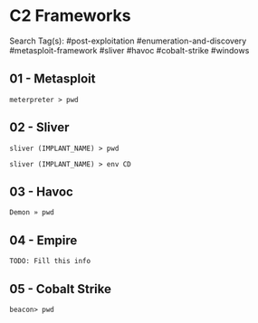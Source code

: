 # C2 Frameworks

Search Tag(s): #post-exploitation #enumeration-and-discovery #metasploit-framework #sliver #havoc #cobalt-strike #windows

## 01 - Metasploit

```
meterpreter > pwd
```

## 02 - Sliver

```
sliver (IMPLANT_NAME) > pwd

sliver (IMPLANT_NAME) > env CD
```

## 03 - Havoc

```
Demon » pwd
```

## 04 - Empire

```
TODO: Fill this info
```

## 05 - Cobalt Strike

```
beacon> pwd
```